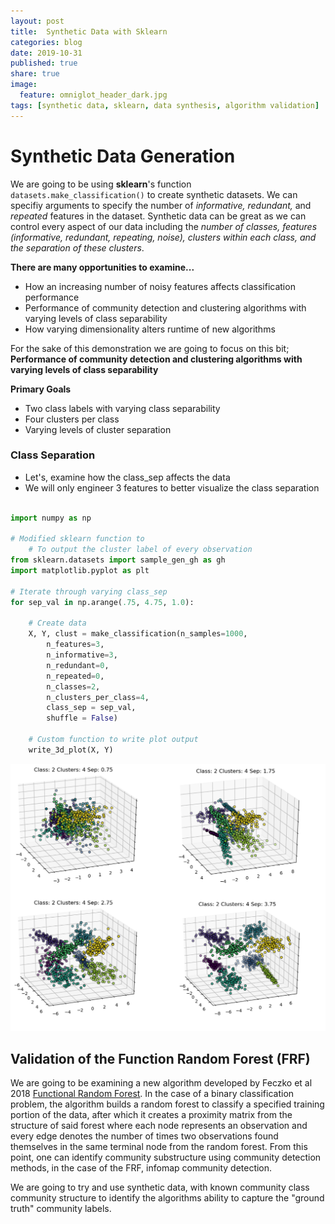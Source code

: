 ```yaml
---
layout: post
title: 	Synthetic Data with Sklearn
categories: blog
date: 2019-10-31
published: true
share: true
image:
  feature: omniglot_header_dark.jpg
tags: [synthetic data, sklearn, data synthesis, algorithm validation]
---
```


# Synthetic Data Generation 

We are going to be using **sklearn**'s function `datasets.make_classification()` to create synthetic datasets. We can specifiy arguments to specify the number of *informative, redundant,* and *repeated* features in the dataset. Synthetic data can be great as we can control every aspect of our data including the *number of classes, features (informative, redundant, repeating, noise), clusters within each class, and the separation of these clusters*.

**There are many opportunities to examine...**

* How an increasing number of noisy features affects classification performance
* Performance of community detection and clustering algorithms with varying levels of class separability
* How varying dimensionality alters runtime of new algorithms

For the sake of this demonstration we are going to focus on this bit; **Performance of community detection and clustering algorithms with varying levels of class separability**

**Primary Goals**

- Two class labels with varying class separability
- Four clusters per class
- Varying levels of cluster separation

### Class Separation

- Let's, examine how the class_sep affects the data   
- We will only engineer 3 features to better visualize the class separation 


```python

import numpy as np

# Modified sklearn function to 
	# To output the cluster label of every observation
from sklearn.datasets import sample_gen_gh as gh
import matplotlib.pyplot as plt

# Iterate through varying class_sep
for sep_val in np.arange(.75, 4.75, 1.0):

	# Create data
	X, Y, clust = make_classification(n_samples=1000,
		n_features=3,
		n_informative=3,
		n_redundant=0,
		n_repeated=0,
		n_classes=2,
		n_clusters_per_class=4,
		class_sep = sep_val,
		shuffle = False)

	# Custom function to write plot output
	write_3d_plot(X, Y)

```

![](/images/blogs/data_synth/plot_sep.png)

## Validation of the Function Random Forest (FRF)

We are going to be examining a new algorithm developed by Feczko et al 2018 [Functional Random Forest](https://www.cell.com/trends/cognitive-sciences/fulltext/S1364-6613(19)30092-0). In the case of a binary classification problem, the algorithm builds a random forest to classify a specified training portion of the data, after which it creates a proximity matrix from the structure of said forest where each node represents an observation and every edge denotes the number of times two observations found themselves in the same terminal node from the random forest. From this point, one can identify community substructure using community detection methods, in the case of the FRF, infomap community detection. 

We are going to try and use synthetic data, with known community class community structure to identify the algorithms ability to capture the "ground truth" community labels.

